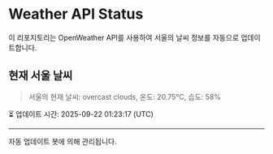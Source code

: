 
# Weather API Status

이 리포지토리는 OpenWeather API를 사용하여 서울의 날씨 정보를 자동으로 업데이트합니다.

## 현재 서울 날씨
> 서울의 현재 날씨: overcast clouds, 온도: 20.75°C, 습도: 58%

⏳ 업데이트 시간: 2025-09-22 01:23:17 (UTC)

---
자동 업데이트 봇에 의해 관리됩니다.
